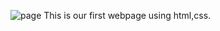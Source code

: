 ![page](https://github.com/pruthvi300/web-Project/assets/93001124/b3800371-5a13-456b-9239-95450da4b386)
This is our first webpage using html,css.
